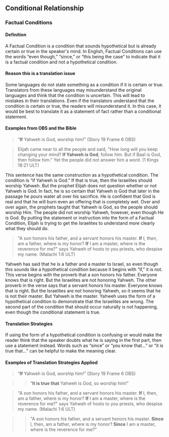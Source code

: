 ## Conditional Relationship

### Factual Conditions

#### Definition

A Factual Condition is a condition that sounds hypothetical but is already certain or true in the speaker's mind. In English, Factual Conditions can use the words “even though,” “since,” or “this being the case” to indicate that it is a factual condition and not a hypothetical condition.

#### Reason this is a translation issue

Some languages do not state something as a condition if it is certain or true. Translators from these languages may misunderstand the original languages and think that the condition is uncertain. This will lead to mistakes in their translations. Even if the translators understand that the condition is certain or true, the readers will misunderstand it. In this case, it would be best to translate it as a statement of fact rather than a conditional statement.

#### Examples from OBS and the Bible

> “**If** Yahweh is God, worship him!” (Story 19 Frame 6 OBS)

> Elijah came near to all the people and said, "How long will you keep changing your mind? **If Yahweh is God**, follow him. But if Baal is God, then follow him." Yet the people did not answer him a word. (1 Kings 18:21 ULT)

This sentence has the same construction as a hypothetical condition. The condition is “if Yahweh is God.” If that is true, then the Israelites should worship Yahweh. But the prophet Elijah does not question whether or not Yahweh is God. In fact, he is so certain that Yahweh is God that later in the passage he pours water all over his sacrifice. He is confident that God is real and that he will burn even an offering that is completely wet. Over and over again, the prophets taught that Yahweh is God, so the people should worship Him. The people did not worship Yahweh, however, even though He is God. By putting the statement or instruction into the form of a Factual Condition, Elijah is trying to get the Israelites to understand more clearly what they should do.

> "A son honors his father, and a servant honors his master. **If** I, then, am a father, where is my honor? **If** I am a master, where is the reverence for me?" says Yahweh of hosts to you priests, who despise my name.  (Malachi 1:6 ULT)

Yahweh has said that he is a father and a master to Israel, so even though this sounds like a hypothetical condition because it begins with “if,” it is not. This verse begins with the proverb that a son honors his father. Everyone knows that is right. But the Israelites are not honoring Yahweh. The other proverb in the verse says that a servant honors his master. Everyone knows that is right. But the Israelites are not honoring Yahweh, so it seems that he is not their master. But Yahweh is the master. Yahweh uses the form of a hypothetical condition to demonstrate that the Israelites are wrong. The second part of the condition that should occur naturally is not happening, even though the conditional statement is true.

#### Translation Strategies

If using the form of a hypothetical condition is confusing or would make the reader think that the speaker doubts what he is saying in the first part, then use a statement instead. Words such as “since” or “you know that…” or “it is true that…” can be helpful to make the meaning clear.

#### Examples of Translation Strategies Applied

> “**If** Yahweh is God, worship him!” (Story 19 Frame 6 OBS)

>> “**It is true that** Yahweh is God, so worship him!”

> "A son honors his father, and a servant honors his master. **If** I, then, am a father, where is my honor? **If** I am a master, where is the reverence for me?" says Yahweh of hosts to you priests, who despise my name.  (Malachi 1:6 ULT)

>> "A son honors his father, and a servant honors his master. **Since** I, then, am a father, where is my honor? **Since** I am a master, where is the reverence for me?" 
